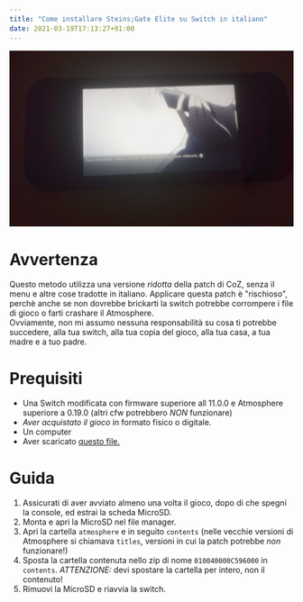 ```yaml
---
title: "Come installare Steins;Gate Elite su Switch in italiano"
date: 2021-03-19T17:13:27+01:00
---
```

![SgEliteSwitch](/images/sgelite-switch.jpg)  
# Avvertenza
Questo metodo utilizza una versione _ridotta_ della patch di CoZ, senza il menu e altre cose tradotte in italiano. 
Applicare questa patch è "rischioso", perchè anche se non dovrebbe brickarti la switch potrebbe corrompere i file di gioco o farti crashare il Atmosphere.  
Ovviamente, non mi assumo nessuna responsabilità su cosa ti potrebbe succedere, alla tua switch, alla tua copia del gioco, alla tua casa, a tua madre e a tuo padre. 
# Prequisiti
- Una Switch modificata con firmware superiore all 11.0.0 e Atmosphere superiore a 0.19.0 (altri cfw potrebbero *NON* funzionare)
- *Aver acquistato il gioco* in formato fisico o digitale.
- Un computer
- Aver scaricato [questo file.](https://mega.nz/file/dQ0SHR7Y#UrZ1h1qRMirRL8JUw8hnTCv3bTyNMVa_csOvpKi1W1o)
# Guida
1. Assicurati di aver avviato almeno una volta il gioco, dopo di che spegni la console, ed estrai la scheda MicroSD.
2. Monta e apri la MicroSD nel file manager.
3. Apri la cartella `atmosphere` e in seguito `contents` (nelle vecchie versioni di Atmosphere si chiamava `titles`, versioni in cui la patch potrebbe *non* funzionare!)
4. Sposta la cartella contenuta nello zip di nome `010040000C596000` in `contents`. *ATTENZIONE:* devi spostare la cartella per intero, non il contenuto!
5. Rimuovi la MicroSD e riavvia la switch.  

